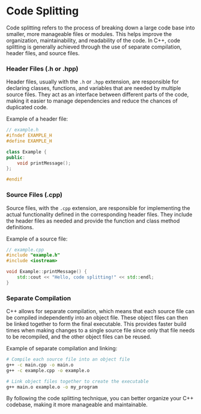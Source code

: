 # Code Splitting

Code splitting refers to the process of breaking down a large code base into smaller, more manageable files or modules. This helps improve the organization, maintainability, and readability of the code. In C++, code splitting is generally achieved through the use of separate compilation, header files, and source files.

### Header Files (.h or .hpp)

Header files, usually with the `.h` or `.hpp` extension, are responsible for declaring classes, functions, and variables that are needed by multiple source files. They act as an interface between different parts of the code, making it easier to manage dependencies and reduce the chances of duplicated code.

Example of a header file:

```cpp
// example.h
#ifndef EXAMPLE_H
#define EXAMPLE_H

class Example {
public:
    void printMessage();
};

#endif
```

### Source Files (.cpp)

Source files, with the `.cpp` extension, are responsible for implementing the actual functionality defined in the corresponding header files. They include the header files as needed and provide the function and class method definitions.

Example of a source file:

```cpp
// example.cpp
#include "example.h"
#include <iostream>

void Example::printMessage() {
    std::cout << "Hello, code splitting!" << std::endl;
}
```

### Separate Compilation

C++ allows for separate compilation, which means that each source file can be compiled independently into an object file. These object files can then be linked together to form the final executable. This provides faster build times when making changes to a single source file since only that file needs to be recompiled, and the other object files can be reused.

Example of separate compilation and linking:

```sh
# Compile each source file into an object file
g++ -c main.cpp -o main.o
g++ -c example.cpp -o example.o

# Link object files together to create the executable
g++ main.o example.o -o my_program
```

By following the code splitting technique, you can better organize your C++ codebase, making it more manageable and maintainable.
